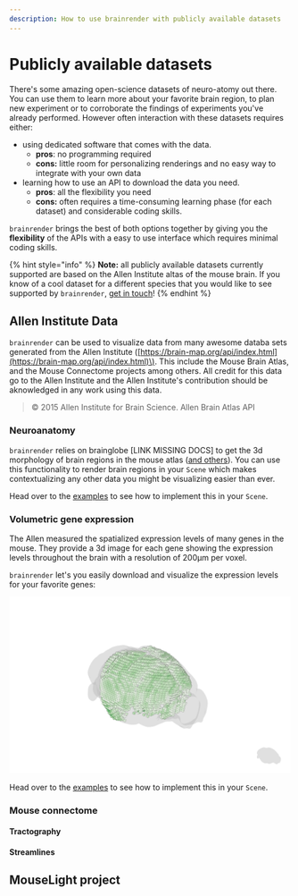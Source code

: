 ```yaml
---
description: How to use brainrender with publicly available datasets
---
```


# Publicly available datasets

There's some amazing open-science datasets of neuro-atomy out there. You can use them to learn more about your favorite brain region, to plan new experiment or to corroborate the findings of experiments you've already performed. However often interaction with these datasets requires either:

* using dedicated software that comes with the data. 
  * **pros**:  no programming required 
  * **cons:** little room for personalizing renderings and no easy way to integrate with your own data
* learning how to use an API to download the data you need.
  * **pros**: all the flexibility you need
  * **cons:** often requires a time-consuming learning phase \(for each dataset\) and considerable coding skills. 

`brainrender` brings the best of both options together by giving you the **flexibility** of the APIs with a easy to use interface which requires minimal coding skills.

{% hint style="info" %}
**Note:** all publicly available datasets currently supported are based on the Allen Institute altas of the mouse brain. If you know of a cool dataset for a different species that you would like to see supported by `brainrender`, [get in touch](../info/get-in-touch.md)!
{% endhint %}

## Allen Institute Data

`brainrender` can be used to visualize data from many awesome databa sets generated from the Allen Institute \([https://brain-map.org/api/index.html](https://brain-map.org/api/index.html)\). This include the Mouse Brain Atlas, and the Mouse Connectome projects among others. All credit for this data go to the Allen Institute and the Allen Institute's contribution should be aknowledged in any work using this data.

> © 2015 Allen Institute for Brain Science. Allen Brain Atlas API



### Neuroanatomy

`brainrender` relies on brainglobe \[LINK MISSING DOCS\] to get the 3d morphology of brain regions in the mouse atlas \([and others](atlas.md)\). You can use this functionality to render brain regions in your `Scene` which makes contextualizing any other data you might be visualizing easier than ever. 

Head over to the [examples](../overview/examples.md) to see how to implement this in your `Scene`.

### Volumetric gene expression

The Allen measured the spatialized expression levels of many genes in the mouse. They provide a 3d image for each gene showing the expression levels throughout the brain with a resolution of 200µm per voxel.

`brainrender` let's you easily download and visualize the expression levels for your favorite genes:

![](../.gitbook/assets/gene_expr.png)

Head over to the [examples](../overview/examples.md) to see how to implement this in your `Scene`.





### Mouse connectome

#### Tractography

#### Streamlines



## MouseLight project





